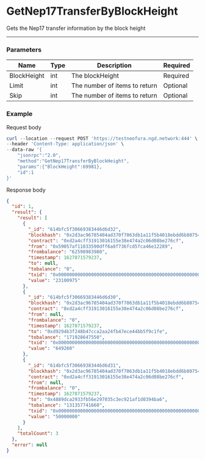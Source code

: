 # GetNep17TransferByBlockHeight
Gets the Nep17 transfer information by the block height
<hr>

### Parameters

|    Name    | Type | Description | Required |
| ---------- | --- |    ------    | ----|
| BlockHeight    | int|  The blockHeight| Required |
| Limit    | int|  The number of items to return| Optional|
| Skip    | int|  The number of items to return| Optional |



### Example

Request body

```powershell
curl --location --request POST 'https://testneofura.ngd.network:444' \
--header 'Content-Type: application/json' \
--data-raw '{
    "jsonrpc":"2.0",
    "method":"GetNep17TransferByBlockHeight",
    "params":{"BlockHeight":69981},
    "id":1
}'
```

Response body

```json
{
  "id": 1,
  "result": {
    "result": [
      {
        "_id": "614bfc5f30669383446d6d32",
        "blockhash": "0x2d3ac96785404ad370f7063db1a11f5b4018ebdd6b80754394360740bcc90c95",
        "contract": "0xd2a4cff31913016155e38e474a2c06d08be276cf",
        "from": "0x59057af11833590dff6a8f736fcd5fca46e12289",
        "frombalance": "62598983980",
        "timestamp": 1627871579237,
        "to": null,
        "tobalance": "0",
        "txid": "0x0000000000000000000000000000000000000000000000000000000000000000",
        "value": "23100975"
      },
      {
        "_id": "614bfc5f30669383446d6d30",
        "blockhash": "0x2d3ac96785404ad370f7063db1a11f5b4018ebdd6b80754394360740bcc90c95",
        "contract": "0xd2a4cff31913016155e38e474a2c06d08be276cf",
        "from": null,
        "frombalance": "0",
        "timestamp": 1627871579237,
        "to": "0xd9294b3f248b47cca2aa24fb47ece44bb5f9c1fe",
        "tobalance": "171928647550",
        "txid": "0x0000000000000000000000000000000000000000000000000000000000000000",
        "value": "649260"
      },
      {
        "_id": "614bfc5f30669383446d6d31",
        "blockhash": "0x2d3ac96785404ad370f7063db1a11f5b4018ebdd6b80754394360740bcc90c95",
        "contract": "0xd2a4cff31913016155e38e474a2c06d08be276cf",
        "from": null,
        "frombalance": "0",
        "timestamp": 1627871579237,
        "to": "0x4889dca2933fb56e297035c3ec921af1d0394ba6",
        "tobalance": "131357741660",
        "txid": "0x0000000000000000000000000000000000000000000000000000000000000000",
        "value": "50000000"
      }
    ],
    "totalCount": 3
  },
  "error": null
}
```
